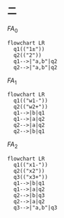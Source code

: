二
---
$FA_0$
```mermaid
flowchart LR
  q1(("1±"))
  q2(("2"))
  q1-->|"a,b"|q2
  q2-->|"a,b"|q2
```
$FA_1$
```mermaid
flowchart LR
  q1(("w1-"))
  q2(("w2+"))
  q1-->|b|q1
  q1-->|a|q2
  q2-->|a|q2
  q2-->|b|q1
```
$FA_2$
```mermaid
flowchart LR
  q1(("x1-"))
  q2(("x2"))
  q3(("x3+"))
  q1-->|b|q1
  q1-->|a|q2
  q2-->|b|q3
  q2-->|a|q2
  q3-->|"a,b"|q3
```